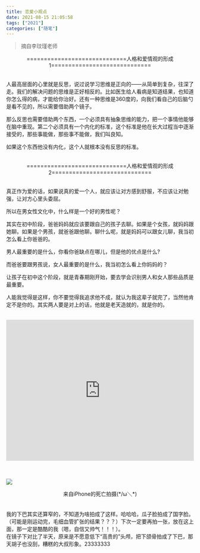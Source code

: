 ```yaml
---
title: 恋爱小观点
date: 2021-08-15 21:05:58
tags: ["2021"]
categories: ["随笔"]
---
```


> 摘自李玟瑾老师

<center>=============================人格和爱情观的形成1=============================</center>
<br>

人最高层面的心里就是反思，说过说学习思维是正向的——从简单到复杂，往深了走。我们的解决问题的思维是正好相反的。比如医生给人看病是知道结果，也知道你怎么得的病，才能给你治好。还有一种思维是360度的，向我们看自己的后脑勺是看不见的，所以需要借助两个镜子。 

那么反思也需要借助两个东西，一个必须具有抽象思维的能力，把一个事情他能够在脑中重现。第二个必须具有一个内化的标准，这个标准是他在长大过程当中逐渐接受的，那些事能做，那些事不能做，我们叫良知。

如果这个东西他没有内化，这个人就根本没有反思的标准。

<!--more-->

<br>
<center>=============================人格和爱情观的形成2=============================</center>
<br>

真正作为爱的话，如果说真的爱一个人，就应该让对方感到舒服，不应该让对勉强，让对方心里头委屈。

所以在男女性文化中，什么样是一个好的男性呢？

其实在初中阶段，爸爸妈妈就应该要跟自己的孩子去聊。如果是个女孩，就妈妈跟她聊。如果是个男孩，就爸爸跟他聊。聊什么呢，就是妈妈可以跟女儿聊，我当初怎么看上你爸爸的。

男人最重要的是什么，你看你爸缺点在哪儿，但是他的优点是什么?

而爸爸要跟男孩说，女人最重要的是什么，我当初怎么看上你妈妈的？

让孩子在初中这个阶段，就是青春期刚开始，要去学会识别男人和女人那些品质是最重要。

人能我觉得是这样，你不要觉得我追求他不成，就认为我这辈子就完了，当然他肯定不是你的。其实两人要是对上的话，他就是老天造就的，就是你的。

<br>

<div style="position: relative; width: 100%; height: 0; padding-bottom: 75%;">
    <iframe src="https://www.bilibili.com/video/BV1nW411X71v"  scrolling="no" border="0" frameborder="no" framespacing="0" allowfullscreen="true" style="position: absolute; width: 100%; height: 100%; left: 0; top: 0;"></iframe>
</div>

<script>
console.log("我觉得我会放不下，所以不想和你做朋友。只留下QQ和steam我们最初的联系方式，我觉得这样我会好受很多。");

console.log("可能这会让你很难受吧，所以你把它们也都删掉了。说好我们还可以一起玩游戏的呢，哈哈哈，终究是都放不下对方吧。");

console.log("这样也好就让时间抹平一切，大步向前走，再爱也不回头！");
</script>

<br>
<br>

![](1.jpg)
<center>来自iPhone的死亡拍摄(*/ω＼*)</center>
<br>

<!-- ![](2.jpg)
<center>来自iPhone的直男拍摄○|￣|_</center> -->

<br>
我的下巴其实还算窄的，不知道为啥拍成了这样。哈哈哈，瓜子脸拍成了国字脸。（可能是刚运动完，毛细血管扩张的结果？？？）下次一定要再拍一张，放在这上面，那一定是酷酷的我（嗯，自信又帅气！！！）。

<br>
在镜子下对比了半天，原来是不愿意低下“高贵的”头颅，把下颌骨拍成了下巴，那天胡子也没刮，糟糕的大叔形象。23333333



